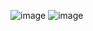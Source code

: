 ![image](https://github.com/user-attachments/assets/5a514fe5-58ce-4b53-af35-f0c37acc2c40)
![image](https://github.com/user-attachments/assets/8d1cc6c9-a88f-46c1-88cb-31599c95298b)

